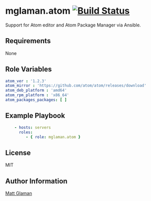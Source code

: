 mglaman.atom [![Build Status](https://travis-ci.org/mglaman/ansible-role-atom.svg?branch=master)](https://travis-ci.org/mglaman/ansible-role-atom)
=========

Support for Atom editor and Atom Package Manager via Ansible.

Requirements
------------

None

Role Variables
--------------

````yaml
atom_ver : '1.2.3'
atom_mirror : 'https://github.com/atom/atom/releases/download'
atom_deb_platform : 'amd64'
atom_rpm_platform : 'x86_64'
atom_packages_packages: [ ]
````

Example Playbook
----------------

````yaml
    - hosts: servers
      roles:
         - { role: mglaman.atom }
````

License
-------

MIT

Author Information
------------------

[Matt Glaman](https://glamanate.com)
